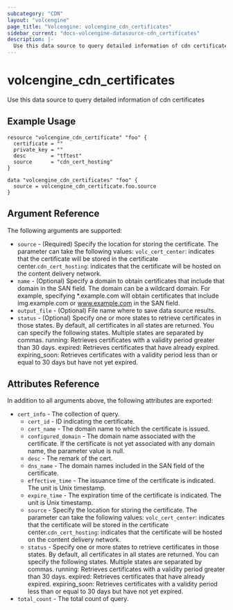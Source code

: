 ```yaml
---
subcategory: "CDN"
layout: "volcengine"
page_title: "Volcengine: volcengine_cdn_certificates"
sidebar_current: "docs-volcengine-datasource-cdn_certificates"
description: |-
  Use this data source to query detailed information of cdn certificates
---
```

# volcengine_cdn_certificates
Use this data source to query detailed information of cdn certificates
## Example Usage
```hcl
resource "volcengine_cdn_certificate" "foo" {
  certificate = ""
  private_key = ""
  desc        = "tftest"
  source      = "cdn_cert_hosting"
}

data "volcengine_cdn_certificates" "foo" {
  source = volcengine_cdn_certificate.foo.source
}
```
## Argument Reference
The following arguments are supported:
* `source` - (Required) Specify the location for storing the certificate. The parameter can take the following values: `volc_cert_center`: indicates that the certificate will be stored in the certificate center.`cdn_cert_hosting`: indicates that the certificate will be hosted on the content delivery network.
* `name` - (Optional) Specify a domain to obtain certificates that include that domain in the SAN field. The domain can be a wildcard domain. For example, specifying *.example.com will obtain certificates that include img.example.com or www.example.com in the SAN field.
* `output_file` - (Optional) File name where to save data source results.
* `status` - (Optional) Specify one or more states to retrieve certificates in those states. By default, all certificates in all states are returned. You can specify the following states. Multiple states are separated by commas. running: Retrieves certificates with a validity period greater than 30 days. expired: Retrieves certificates that have already expired. expiring_soon: Retrieves certificates with a validity period less than or equal to 30 days but have not yet expired.

## Attributes Reference
In addition to all arguments above, the following attributes are exported:
* `cert_info` - The collection of query.
    * `cert_id` - ID indicating the certificate.
    * `cert_name` - The domain name to which the certificate is issued.
    * `configured_domain` - The domain name associated with the certificate. If the certificate is not yet associated with any domain name, the parameter value is null.
    * `desc` - The remark of the cert.
    * `dns_name` - The domain names included in the SAN field of the certificate.
    * `effective_time` - The issuance time of the certificate is indicated. The unit is Unix timestamp.
    * `expire_time` - The expiration time of the certificate is indicated. The unit is Unix timestamp.
    * `source` - Specify the location for storing the certificate. The parameter can take the following values: `volc_cert_center`: indicates that the certificate will be stored in the certificate center.`cdn_cert_hosting`: indicates that the certificate will be hosted on the content delivery network.
    * `status` - Specify one or more states to retrieve certificates in those states. By default, all certificates in all states are returned. You can specify the following states. Multiple states are separated by commas. running: Retrieves certificates with a validity period greater than 30 days. expired: Retrieves certificates that have already expired. expiring_soon: Retrieves certificates with a validity period less than or equal to 30 days but have not yet expired.
* `total_count` - The total count of query.


